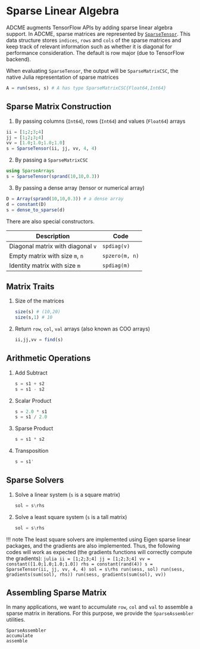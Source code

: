 # Sparse Linear Algebra

ADCME augments TensorFlow APIs by adding sparse linear algebra support. In ADCME, sparse matrices are represented by [`SparseTensor`](@ref). This data structure stores `indices`, `rows` and `cols` of the sparse matrices and keep track of relevant information such as whether it is diagonal for performance consideration. The default is row major (due to TensorFlow backend). 

When evaluating `SparseTensor`, the output will be `SparseMatrixCSC`, the native Julia representation of sparse matrices

```julia
A = run(sess, s) # A has type SparseMatrixCSC{Float64,Int64}
```



## Sparse Matrix Construction

1. By passing columns (`Int64`), rows (`Int64`) and values (`Float64`) arrays
```julia
ii = [1;2;3;4]
jj = [1;2;3;4]
vv = [1.0;1.0;1.0;1.0]
s = SparseTensor(ii, jj, vv, 4, 4)
```
2. By passing a `SparseMatrixCSC`
```julia
using SparseArrays
s = SparseTensor(sprand(10,10,0.3))
```
3. By passing a dense array (tensor or numerical array)
```julia
D = Array(sprand(10,10,0.3)) # a dense array
d = constant(D)
s = dense_to_sparse(d)
```

There are also special constructors. 

| Description                       | Code           |
| --------------------------------- | -------------- |
| Diagonal matrix with diagonal `v` | `spdiag(v)`    |
| Empty matrix with size `m`, `n`   | `spzero(m, n)` |
| Identity matrix with size `m`     | `spdiag(m)`    |



## Matrix Traits

1. Size of the matrices

   ```julia
   size(s) # (10,20)
   size(s,1) # 10
   ```

2. Return `row`, `col`, `val` arrays (also known as COO arrays)

   ```julia
   ii,jj,vv = find(s)
   ```



## Arithmetic Operations

1. Add Subtract

   ```julia
   s = s1 + s2
   s = s1 - s2
   
   ```

2. Scalar Product

   ```julia
   s = 2.0 * s1
   s = s1 / 2.0
   ```

3. Sparse Product

   ```julia
   s = s1 * s2
   ```

4. Transposition

   ```julia
   s = s1'
   ```

## Sparse Solvers

1. Solve a linear system (`s` is a square matrix)

   ```julia
   sol = s\rhs
   ```

2. Solve a least square system (`s` is a tall matrix)

   ```julia
   sol = s\rhs
   ```

!!! note
    The least square solvers are implemented using Eigen sparse linear packages, and the gradients are also implemented. Thus, the following codes will work as expected (the gradients functions will correctly compute the gradients):
    ```julia
    ii = [1;2;3;4]
    jj = [1;2;3;4]
    vv = constant([1.0;1.0;1.0;1.0])
    rhs = constant(rand(4))
    s = SparseTensor(ii, jj, vv, 4, 4)
    sol = s\rhs
    run(sess, sol)
    run(sess, gradients(sum(sol), rhs))
    run(sess, gradients(sum(sol), vv))
    ```

## Assembling Sparse Matrix

In many applications, we want to accumulate `row`, `col` and `val` to assemble a sparse matrix in iterations. For this purpose, we provide the `SparseAssembler` utilities. 

```@docs
SparseAssembler
accumulate
assemble
```
